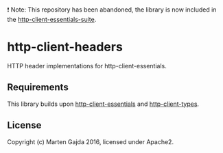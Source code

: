 :exclamation:  Note: This repository has been abandoned, the library is now included in the [http-client-essentials-suite](https://github.com/dmfs/http-client-essentials-suite).

# http-client-headers

HTTP header implementations for http-client-essentials.

## Requirements

This library builds upon [http-client-essentials](https://github.com/dmfs/http-client-essentials) and [http-client-types](https://github.com/dmfs/http-client-types).

## License

Copyright (c) Marten Gajda 2016, licensed under Apache2.


